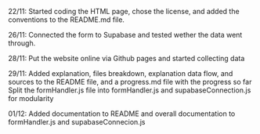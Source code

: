 22/11:
    Started coding the HTML page, chose the license, and added the conventions to the README.md file.

26/11:
    Connected the form to Supabase and tested wether the data went through.

28/11:
    Put the website online via Github pages and started collecting data

29/11:
    Added explanation, files breakdown, explanation data flow, and sources to the README file, and a progress.md file with the progress so far
    Split the formHandler.js file into formHandler.js and supabaseConnection.js for modularity

01/12:
    Added documentation to README and overall documentation to formHandler.js and supabaseConnecion.js